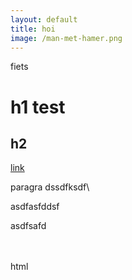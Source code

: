 ```yaml
---
layout: default
title: hoi
image: /man-met-hamer.png
---
```


fiets

# h1 test <br />
## h2

[link](url) 

paragra dssdfksdf\


asdfasfddsf

asdfsafd

<br /><br />html